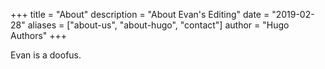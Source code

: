 +++
title = "About"
description = "About Evan's Editing"
date = "2019-02-28"
aliases = ["about-us", "about-hugo", "contact"]
author = "Hugo Authors"
+++

Evan is a doofus.
